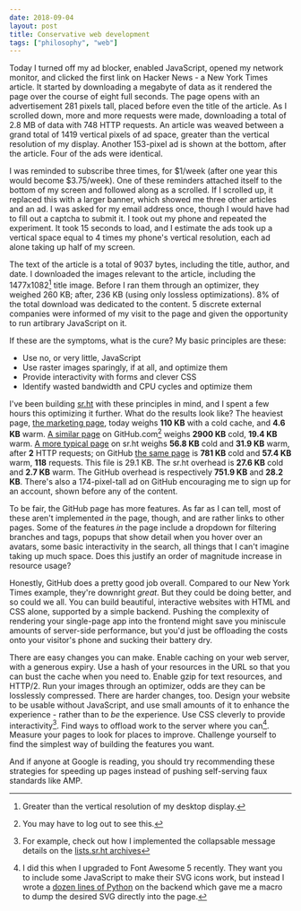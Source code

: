 ```yaml
---
date: 2018-09-04
layout: post
title: Conservative web development
tags: ["philosophy", "web"]
---
```


Today I turned off my ad blocker, enabled JavaScript, opened my network monitor,
and clicked the first link on Hacker News - a New York Times article. It started
by downloading a megabyte of data as it rendered the page over the course of
eight full seconds. The page opens with an advertisement 281 pixels tall, placed
before even the title of the article. As I scrolled down, more and more requests
were made, downloading a total of 2.8 MB of data with 748 HTTP requests. An
article was weaved between a grand total of 1419 vertical pixels of ad space,
greater than the vertical resolution of my display. Another 153-pixel ad is
shown at the bottom, after the article. Four of the ads were identical.

I was reminded to subscribe three times, for $1/week (after one year this would
become $3.75/week). One of these reminders attached itself to the bottom of my
screen and followed along as a scrolled. If I scrolled up, it replaced this with
a larger banner, which showed me three other articles and an ad. I was asked for
my email address once, though I would have had to fill out a captcha to submit
it. I took out my phone and repeated the experiment. It took 15 seconds to load,
and I estimate the ads took up a vertical space equal to 4 times my phone's
vertical resolution, each ad alone taking up half of my screen.

The text of the article is a total of 9037 bytes, including the title, author,
and date. I downloaded the images relevant to the article, including the
1477x1082[^1] title image. Before I ran them through an optimizer, they weighed
260 KB; after, 236 KB (using only lossless optimizations). 8% of the total
download was dedicated to the content. 5 discrete external companies were
informed of my visit to the page and given the opportunity to run artibrary
JavaScript on it.

[^1]: Greater than the vertical resolution of my desktop display.

If these are the symptoms, what is the cure? My basic principles are these:

- Use no, or very little, JavaScript
- Use raster images sparingly, if at all, and optimize them
- Provide interactivity with forms and clever CSS
- Identify wasted bandwidth and CPU cycles and optimize them

I've been building [sr.ht](https://meta.sr.ht) with these principles in mind,
and I spent a few hours this optimizing it further. What do the results look
like? The heaviest page, [the marketing page](https://meta.sr.ht), today weighs
<strong class="text-info">110 KB</strong> with a cold cache, and <strong
class="text-danger">4.6 KB</strong> warm. [A similar page](https://github.com/)
on GitHub.com[^2] weighs <strong class="text-info">2900 KB</strong> cold,
<strong class="text-danger">19.4 KB</strong> warm. [A more typical
page][srht-main] on sr.ht weighs <strong class="text-info">56.8 KB</strong>
cold and <strong class="text-danger">31.9 KB</strong> warm, after <strong
class="text-warning">2</strong> HTTP requests; on GitHub [the same
page][github-main] is <strong class="text-info">781 KB</strong> cold and
<strong class="text-danger">57.4 KB</strong> warm, <strong
class="text-warning">118</strong> requests. This file is 29.1 KB.  The sr.ht
overhead is <strong class="text-info">27.6 KB</strong> cold and <strong
class="text-danger">2.7 KB</strong> warm. The GitHub overhead is respectively
<strong class="text-info">751.9 KB</strong> and <strong class="text-danger">28.2
KB</strong>. There's also a 174-pixel-tall ad on GitHub encouraging me to sign
up for an account, shown before any of the content.

[srht-main]: https://git.sr.ht/~sircmpwn/linux/tree/master/init/main.c
[github-main]: https://github.com/torvalds/linux/blob/master/init/main.c

[^2]: You may have to log out to see this.

To be fair, the GitHub page has more features. As far as I can tell, most of
these aren't implemented *in* the page, though, and are rather links to other
pages. Some of the features *in* the page include a dropdown for filtering
branches and tags, popups that show detail when you hover over an avatars, some
basic interactivity in the search, all things that I can't imagine taking up
much space. Does this justify an order of magnitude increase in resource usage?

Honestly, GitHub does a pretty good job overall. Compared to our New York Times
example, they're downright *great*. But they could be doing better, and so could
we all. You can build beautiful, interactive websites with HTML and CSS alone,
supported by a simple backend. Pushing the complexity of rendering your
single-page app into the frontend might save you miniscule amounts of
server-side performance, but you'd just be offloading the costs onto your
visitor's phone and sucking their battery dry.

There are easy changes you can make. Enable caching on your web server, with a
generous expiry. Use a hash of your resources in the URL so that you can bust
the cache when you need to. Enable gzip for text resources, and HTTP/2. Run your
images through an optimizer, odds are they can be losslessly compressed.  There
are harder changes, too. Design your website to be usable without JavaScript,
and use small amounts of it to enhance the experience - rather than to *be* the
experience. Use CSS cleverly to provide interactivity[^3]. Find ways to offload
work to the server where you can[^4]. Measure your pages to look for places to
improve. Challenge yourself to find the simplest way of building the features
you want.

[^3]: For example, check out how I implemented the collapsable message details on the [lists.sr.ht archives](https://lists.sr.ht/~sircmpwn/sr.ht-dev/%3C20180830183221.32377-1-hilobakho%40gmail.com%3E)
[^4]: I did this when I upgraded to Font Awesome 5 recently. They want you to include some JavaScript to make their SVG icons work, but instead I wrote a [dozen lines of Python](https://git.sr.ht/~sircmpwn/core.sr.ht/tree/70e75e96dc664a1b487ef02cb9936cb8f69105c0/srht/flask.py#L49) on the backend which gave me a macro to dump the desired SVG directly into the page.

And if anyone at Google is reading, you should try recommending these strategies
for speeding up pages instead of pushing self-serving faux standards like AMP.
